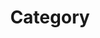 ---
title: "Category"
layouts: categories
permalink: /categories/
author_profile: true
sidebar_main: true
---